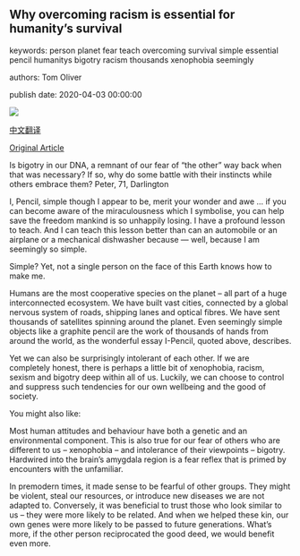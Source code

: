 ## Why overcoming racism is essential for humanity’s survival

keywords: person planet fear teach overcoming survival simple essential pencil humanitys bigotry racism thousands xenophobia seemingly

authors: Tom Oliver

publish date: 2020-04-03 00:00:00

![](https://ichef.bbci.co.uk/wwfeatures/live/624_351/images/live/p0/88/ly/p088lysp.jpg)

[中文翻译](Why%20overcoming%20racism%20is%20essential%20for%20humanity%E2%80%99s%20survival_zh.md)

[Original Article](https://www.bbc.com/future/article/20200403-how-to-overcome-racism-and-tribalism)

Is bigotry in our DNA, a remnant of our fear of “the other” way back when that was necessary? If so, why do some battle with their instincts while others embrace them? Peter, 71, Darlington

I, Pencil, simple though I appear to be, merit your wonder and awe … if you can become aware of the miraculousness which I symbolise, you can help save the freedom mankind is so unhappily losing. I have a profound lesson to teach. And I can teach this lesson better than can an automobile or an airplane or a mechanical dishwasher because — well, because I am seemingly so simple.

Simple? Yet, not a single person on the face of this Earth knows how to make me.

Humans are the most cooperative species on the planet – all part of a huge interconnected ecosystem. We have built vast cities, connected by a global nervous system of roads, shipping lanes and optical fibres. We have sent thousands of satellites spinning around the planet. Even seemingly simple objects like a graphite pencil are the work of thousands of hands from around the world, as the wonderful essay I-Pencil, quoted above, describes.

Yet we can also be surprisingly intolerant of each other. If we are completely honest, there is perhaps a little bit of xenophobia, racism, sexism and bigotry deep within all of us. Luckily, we can choose to control and suppress such tendencies for our own wellbeing and the good of society.

You might also like:

Most human attitudes and behaviour have both a genetic and an environmental component. This is also true for our fear of others who are different to us – xenophobia – and intolerance of their viewpoints – bigotry. Hardwired into the brain’s amygdala region is a fear reflex that is primed by encounters with the unfamiliar.

In premodern times, it made sense to be fearful of other groups. They might be violent, steal our resources, or introduce new diseases we are not adapted to. Conversely, it was beneficial to trust those who look similar to us – they were more likely to be related. And when we helped these kin, our own genes were more likely to be passed to future generations. What’s more, if the other person reciprocated the good deed, we would benefit even more.